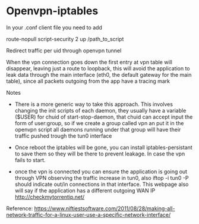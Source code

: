 # Openvpn-iptables

In your .conf client file you need to add

route-nopull
script-security 2
up /path_to_script

Redirect traffic per uid through openvpn tunnel

When the vpn connection goes down the first entry at vpn table will disappear, leaving just a route to loopback, this will avoid the application to leak data through the main interface (eth0, the default gateway for the main table), since all packets outgoing from the app have a tracing mark


Notes
- There is a more generic way to take this approach. This involves changing the init scripts of each daemon, they usually have a variable ($USER) for chuid of start-stop-daemon, that chuid can accept input the form of user:group, so if we create a group called vpn an put it in the openvpn script all daemons running under that group will have their traffic pushed trough the tun0 interface

- Once reboot the iptables will be gone, you can install iptables-persistant to save them so they will be there to prevent leakage. In case the vpn fails to start.

- once the vpn is connected you can ensure the application is going out through VPN observing the traffic increase in tun0, also iftop -i tun0 -P should indicate out/in connections in that interface. This webpage also will say if the application has a different outgoing WAN IP http://checkmytorrentip.net/


Reference: https://www.niftiestsoftware.com/2011/08/28/making-all-network-traffic-for-a-linux-user-use-a-specific-network-interface/ 
